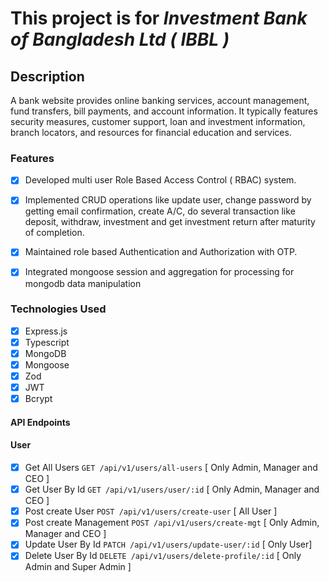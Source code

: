 # This project is for <em>Investment Bank of Bangladesh Ltd ( IBBL )</em>

## Description
<p>A bank website provides online banking services, account management, fund transfers, bill payments, and account information. It typically features security measures, customer support, loan and investment information, branch locators, and resources for financial education and services.</p>

<!-- ### This project [Live Site](https://painting-service-roan.vercel.app/) -->

### Features

- [x] Developed multi user Role Based Access Control ( RBAC) system.
- [x] Implemented CRUD operations like update user, change password by
getting email confirmation, create A/C, do several transaction like deposit,
withdraw, investment and get investment return after maturity of
completion.
- [x] Maintained role based Authentication and Authorization with OTP.
- [x] Integrated mongoose session and aggregation for processing for mongodb
data manipulation


### Technologies Used

- [x] Express.js
- [x] Typescript
- [x] MongoDB
- [x] Mongoose
- [x] Zod
- [x] JWT
- [x] Bcrypt

<!-- ### Entity Relationship Diagram -->

<!-- <p>
<img src="./ERD.svg" align="center" width="100%" height="100%" style="border-radius: 30px;">
</p> -->

#### API Endpoints

#### User

- [x] Get All Users `GET /api/v1/users/all-users` [ Only Admin, Manager and CEO ]
- [x] Get User By Id `GET /api/v1/users/user/:id` [ Only Admin, Manager and CEO ]
- [x] Post create User `POST /api/v1/users/create-user` [ All User ]
- [x] Post create Management `POST /api/v1/users/create-mgt` [ Only Admin, Manager and CEO ]
- [x] Update User By Id `PATCH /api/v1/users/update-user/:id` [ Only User]
- [x] Delete User By Id `DELETE /api/v1/users/delete-profile/:id` [ Only Admin and Super Admin ]
